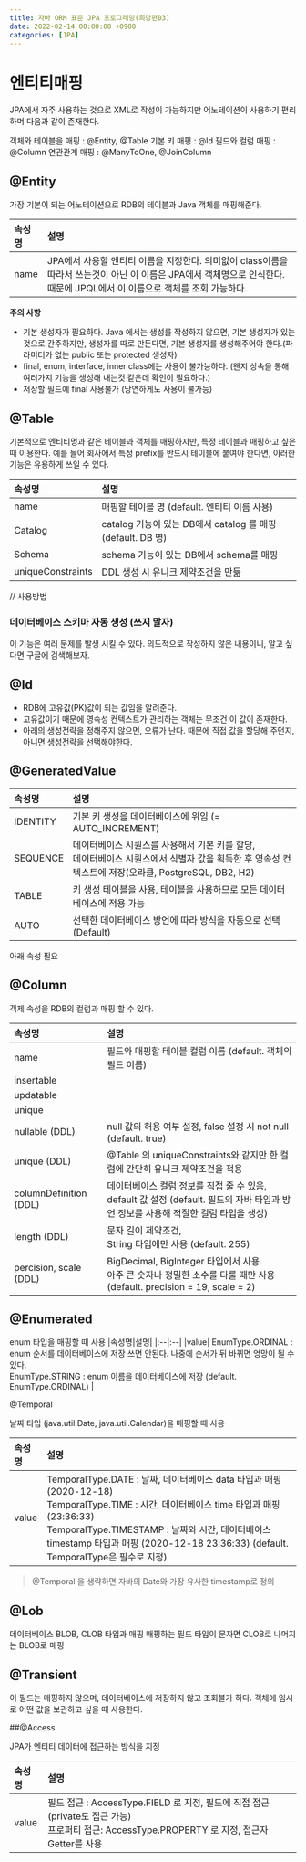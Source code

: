 ```yaml
---
title: 자바 ORM 표준 JPA 프로그래밍(희망편03)
date: 2022-02-14 00:00:00 +0900
categories: [JPA]
---
```


# 엔티티매핑
 
JPA에서 자주 사용하는 것으로 XML로 작성이 가능하지만 어노테이션이 사용하기 편리하며 다음과 같이 존재한다.

객체와 테이블을 매핑 : @Entity, @Table
기본 키 매핑 : @Id
필드와 컬럼 매핑 : @Column
연관관계 매핑 : @ManyToOne, @JoinColumn

## @Entity

가장 기본이 되는 어노테이션으로 RDB의 테이블과 Java 객체를 매핑해준다.

|속성명|설명|
|:--|:--|
|name| JPA에서 사용할 엔티티 이름을 지정한다. 의미없이 class이름을 따라서 쓰는것이 아닌 이 이름은 JPA에서 객체명으로 인식한다. 때문에 JPQL에서 이 이름으로 객체를 조회 가능하다.|

**주의 사항**
- 기본 생성자가 필요하다. Java 에서는 생성를 작성하지 않으면, 기본 생성자가 있는 것으로 간주하지만, 생성자를 따로 만든다면, 기본 생성자를 생성해주어야 한다.(파라미터가 없는 public 또는 protected 생성자)
- final, enum, interface, inner class에는 사용이 불가능하다. (왠지 상속을 통해 여러가지 기능을 생성해 내는것 같은데 확인이 필요하다.)
- 저장할 필드에 final 사용불가 (당연하게도 사용이 불가능) 

## @Table

기본적으로 엔티티명과 같은 테이블과 객체를 매핑하지만, 특정 테이블과 매핑하고 싶은 때 이용한다. 예를 들어 회사에서 특정 prefix를 반드시 테이블에 붙여야 한다면, 이러한 기능은 유용하게 쓰일 수 있다.


|속성명|설명|
|:--|:--|
|name| 매핑할 테이블 명 (default. 엔티티 이름 사용)|
|Catalog| catalog 기능이 있는 DB에서 catalog 를 매핑 (default. DB 명)|
|Schema| schema 기능이 있는 DB에서 schema를 매핑|
|uniqueConstraints| DDL 생성 시 유니크 제약조건을 만듦|

// 사용방법

### 데이터베이스 스키마 자동 생성 (쓰지 말자)
이 기능은 여러 문제를 발생 시킬 수 있다. 의도적으로 작성하지 않은 내용이니, 알고 싶다면 구글에 검색해보자.

## @Id
- RDB에 고유값(PK)값이 되는 값임을 알려준다.
- 고유값이기 때문에 영속성 컨텍스트가 관리하는 객체는 무조건 이 값이 존재한다.
- 아래의 생성전략을 정해주지 않으면, 오류가 난다. 때문에 직접 값을 할당해 주던지, 아니면 생성전략을 선택해야한다.

## @GeneratedValue

|속성명|설명|
|:--|:--|
|IDENTITY| 기본 키 생성을 데이터베이스에 위임 (= AUTO_INCREMENT)|
|SEQUENCE| 데이터베이스 시퀀스를 사용해서 기본 키를 할당,<br>데이터베이스 시퀀스에서 식별자 값을 획득한 후 영속성 컨텍스트에 저장(오라클, PostgreSQL, DB2, H2)|
|TABLE| 키 생성 테이블을 사용, 테이블을 사용하므로 모든 데이터베이스에 적용 가능|
|AUTO| 선택한 데이터베이스 방언에 따라 방식을 자동으로 선택(Default)|

아래 속성 필요
<property name="hibernate.id.new_generator_mappings" value="true">


## @Column
객제 속성을 RDB의 컬럼과 매핑 할 수 있다.

|속성명|설명|
|:--|:--|
|name|  필드와 매핑할 테이블 컬럼 이름 (default. 객체의 필드 이름)|
|insertable||
|updatable||
|unique||
|nullable (DDL) | null 값의 허용 여부 설정, false 설정 시 not null (default. true) |
|unique (DDL) | @Table 의 uniqueConstraints와 같지만 한 컬럼에 간단히 유니크 제약조건을 적용|
|columnDefinition (DDL) | 데이터베이스 컬럼 정보를 직접 줄 수 있음, <br>default 값 설정 (default. 필드의 자바 타입과 방언 정보를 사용해 적절한 컬럼 타입을 생성)|
|length (DDL) | 문자 길이 제약조건,<br> String 타입에만 사용 (default. 255) |
|percision, scale (DDL) | BigDecimal, BigInteger 타입에서 사용.<br> 아주 큰 숫자나 정밀한 소수를 다룰 때만 사용 (default. precision = 19, scale = 2)|

## @Enumerated

enum 타입을 매핑할 때 사용
|속성명|설명|
|:--|:--|
|value| EnumType.ORDINAL : enum 순서를 데이터베이스에 저장 쓰면 안된다. 나중에 순서가 뒤 바뀌면 엉망이 될 수 있다.<br>EnumType.STRING : enum 이름을 데이터베이스에 저장 (default. EnumType.ORDINAL) |

@Temporal

날짜 타입 (java.util.Date, java.util.Calendar)을 매핑할 때 사용

|속성명|설명|
|:--|:--|
|value| TemporalType.DATE : 날짜, 데이터베이스 data 타입과 매핑 (2020-12-18)<br>TemporalType.TIME : 시간, 데이터베이스 time 타입과 매핑 (23:36:33)<br> TemporalType.TIMESTAMP : 날짜와 시간, 데이터베이스 timestamp 타입과 매핑 (2020-12-18 23:36:33) (default. TemporalType은 필수로 지정)|

> @Temporal 을 생략하면 자바의 Date와 가장 유사한 timestamp로 정의

## @Lob

데이터베이스 BLOB, CLOB 타입과 매핑 매핑하는 필드 타입이 문자면 CLOB로 나머지는 BLOB로 매핑

## @Transient


이 필드는 매핑하지 않으며, 데이터베이스에 저장하지 않고 조회불가 하다. 객체에 임시로 어떤 값을 보관하고 싶을 때 사용한다.

##@Access

JPA가 엔티티 데이터에 접근하는 방식을 지정


|속성명|설명|
|:--|:--|
|value| 필드 접근 : AccessType.FIELD 로 지정,  필드에 직접 접근 (private도 접근 가능) <br> 프로퍼티 접근: AccessType.PROPERTY 로 지정,  접근자 Getter를 사용|
